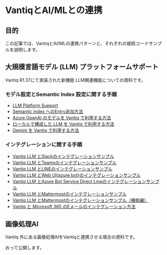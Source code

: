 # VantiqとAI/MLとの連携

## 目的

この記事では、VantiqとAI/MLの連携パターンと、それぞれの接続コードサンプルを説明します。

## 大規模言語モデル (LLM) プラットフォームサポート

Vantiq R1.37にて実装された新機能 LLM関連機能についての資料です。

### モデル設定とSemantic Index 設定に関する手順

- [LLM Platform Support](./llm-platform-support/readme.md)
- [Semantic Index へのEntry追加方法](./load-semantic-index-entry/readme.md)
- [Azure OpenAI のモデルを Vantiq で利用する方法](./azure-openai-config/readme.md)
- [ローカルで構成した LLM を Vantiq で利用する方法](./vantiq-llm-use-local-models/readme.md)
- [Gemini を Vantiq で利用する方法](./gemini/readme.md)

### インテグレーションに関する手順

- [Vantiq LLM とSlackのインテグレーションサンプル](./vantiq-llm-slack-integration/readme.md)
- [Vantiq LLM とTeamsのインテグレーションサンプル](./azure-bot-service/teams-integration/readme.md)
- [Vantiq LLM とLINEのインテグレーションサンプル](./vantiq-llm-line-integration/readme.md)
- [Vantiq LLM とWeb UI(azure bot)のインテグレーションサンプル](./azure-bot-service/webui-integration/readme.md)
- [Vantiq LLM とAzure Bot Service Direct Lineのインテグレーションサンプル](./azure-bot-service/directline-integration/readme.md)
- [Vantiq LLM とMattermostのインテグレーションサンプル](./mattermost/mattermost-integration/readme.md)
- [Vantiq LLM とMattermostのインテグレーションサンプル（機能編）](./mattermost/mattermost-integration-feature/readme.md)
- [Vantiq と Microsoft 365 のEメールのインテグレーション方法](./azure-bot-service/email-integration/readme.md)

## 画像処理AI

Vantiq 外にある画像処理AIをVantiqと連携させる場合の資料です。

おって公開します。
